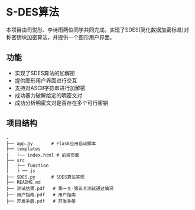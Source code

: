 # S-DES算法
本项目由司悦彤、李诗雨两位同学共同完成。实现了SDES(简化数据加密标准)对称密钥块加密算法，并提供一个图形用户界面。
## 功能
- 实现了SDES算法的加解密
- 提供图形用户界面进行交互
- 支持对ASCII字符串进行加解密
- 成功暴力破解给定的明密文对
- 成功分析明密文对是否存在多个可行密钥
## 项目结构
    .
    ├── app.py       # Flask应用启动脚本
    ├── templates   
    │   └── index.html # 前端页面
    ├── src
    │   ├── function   
    │   ├ ── js
    ├── SDES.py      # SDES算法实现
    ├── README.md    
    ├── 测试结果.pdf   # 第一关-第五关测试通过情况
    ├── 用户指南.pdf   # 用户指南
    ├── 开发手册.pdf   # 开发手册
